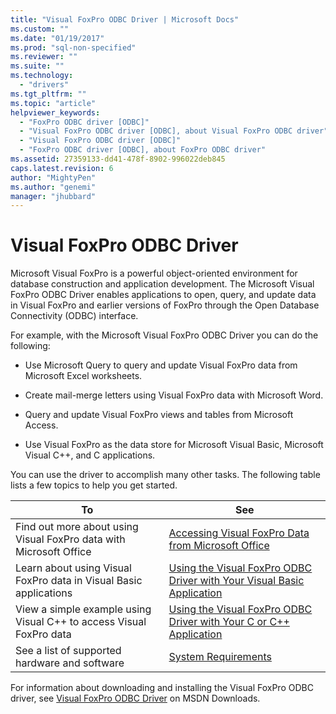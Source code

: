 ```yaml
---
title: "Visual FoxPro ODBC Driver | Microsoft Docs"
ms.custom: ""
ms.date: "01/19/2017"
ms.prod: "sql-non-specified"
ms.reviewer: ""
ms.suite: ""
ms.technology: 
  - "drivers"
ms.tgt_pltfrm: ""
ms.topic: "article"
helpviewer_keywords: 
  - "FoxPro ODBC driver [ODBC]"
  - "Visual FoxPro ODBC driver [ODBC], about Visual FoxPro ODBC driver"
  - "Visual FoxPro ODBC driver [ODBC]"
  - "FoxPro ODBC driver [ODBC], about FoxPro ODBC driver"
ms.assetid: 27359133-dd41-478f-8902-996022deb845
caps.latest.revision: 6
author: "MightyPen"
ms.author: "genemi"
manager: "jhubbard"
---
```

# Visual FoxPro ODBC Driver
Microsoft Visual FoxPro is a powerful object-oriented environment for database construction and application development. The Microsoft Visual FoxPro ODBC Driver enables applications to open, query, and update data in Visual FoxPro and earlier versions of FoxPro through the Open Database Connectivity (ODBC) interface.  
  
 For example, with the Microsoft Visual FoxPro ODBC Driver you can do the following:  
  
-   Use Microsoft Query to query and update Visual FoxPro data from Microsoft Excel worksheets.  
  
-   Create mail-merge letters using Visual FoxPro data with Microsoft Word.  
  
-   Query and update Visual FoxPro views and tables from Microsoft Access.  
  
-   Use Visual FoxPro as the data store for Microsoft Visual Basic, Microsoft Visual C++, and C applications.  
  
 You can use the driver to accomplish many other tasks. The following table lists a few topics to help you get started.  
  
|To|See|  
|--------|---------|  
|Find out more about using Visual FoxPro data with Microsoft Office|[Accessing Visual FoxPro Data from Microsoft Office](../../odbc/microsoft/accessing-visual-foxpro-data-from-microsoft-office.md)|  
|Learn about using Visual FoxPro data in Visual Basic applications|[Using the Visual FoxPro ODBC Driver with Your Visual Basic Application](../../odbc/microsoft/using-the-vfp-foxpro-odbc-driver-with-your-visual-basic-application.md)|  
|View a simple example using Visual C++ to access Visual FoxPro data|[Using the Visual FoxPro ODBC Driver with Your C or C++ Application](../../odbc/microsoft/using-the-visual-foxpro-odbc-driver-with-your-c-or-visual-c-application.md)|  
|See a list of supported hardware and software|[System Requirements](../../odbc/microsoft/system-requirements-visual-foxpro-odbc-driver.md)|  
  
 For information about downloading and installing the Visual FoxPro ODBC driver, see [Visual FoxPro ODBC Driver](http://go.microsoft.com/fwlink/?LinkId=121318) on MSDN Downloads.